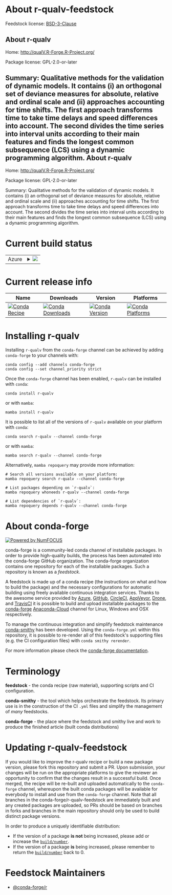 About r-qualv-feedstock
=======================

Feedstock license: [BSD-3-Clause](https://github.com/conda-forge/r-qualv-feedstock/blob/main/LICENSE.txt)

About r-qualv
-------------

Home: http://qualV.R-Forge.R-Project.org/

Package license: GPL-2.0-or-later

Summary: Qualitative methods for the validation of dynamic models. It contains (i) an orthogonal set of deviance measures for absolute, relative and ordinal scale and (ii) approaches accounting for time shifts. The first approach transforms time to take time delays and speed differences into account. The second divides the time series into interval units according to their main features and finds the longest common subsequence (LCS) using a dynamic programming algorithm.
About r-qualv
-------------

Home: http://qualV.R-Forge.R-Project.org/

Package license: GPL-2.0-or-later

Summary: Qualitative methods for the validation of dynamic models. It contains (i) an orthogonal set of deviance measures for absolute, relative and ordinal scale and (ii) approaches accounting for time shifts. The first approach transforms time to take time delays and speed differences into account. The second divides the time series into interval units according to their main features and finds the longest common subsequence (LCS) using a dynamic programming algorithm.

Current build status
====================


<table>
    
  <tr>
    <td>Azure</td>
    <td>
      <details>
        <summary>
          <a href="https://dev.azure.com/conda-forge/feedstock-builds/_build/latest?definitionId=8340&branchName=main">
            <img src="https://dev.azure.com/conda-forge/feedstock-builds/_apis/build/status/r-qualv-feedstock?branchName=main">
          </a>
        </summary>
        <table>
          <thead><tr><th>Variant</th><th>Status</th></tr></thead>
          <tbody><tr>
              <td>linux_64_r_base4.2</td>
              <td>
                <a href="https://dev.azure.com/conda-forge/feedstock-builds/_build/latest?definitionId=8340&branchName=main">
                  <img src="https://dev.azure.com/conda-forge/feedstock-builds/_apis/build/status/r-qualv-feedstock?branchName=main&jobName=linux&configuration=linux%20linux_64_r_base4.2" alt="variant">
                </a>
              </td>
            </tr><tr>
              <td>linux_64_r_base4.3</td>
              <td>
                <a href="https://dev.azure.com/conda-forge/feedstock-builds/_build/latest?definitionId=8340&branchName=main">
                  <img src="https://dev.azure.com/conda-forge/feedstock-builds/_apis/build/status/r-qualv-feedstock?branchName=main&jobName=linux&configuration=linux%20linux_64_r_base4.3" alt="variant">
                </a>
              </td>
            </tr><tr>
              <td>osx_64_r_base4.2</td>
              <td>
                <a href="https://dev.azure.com/conda-forge/feedstock-builds/_build/latest?definitionId=8340&branchName=main">
                  <img src="https://dev.azure.com/conda-forge/feedstock-builds/_apis/build/status/r-qualv-feedstock?branchName=main&jobName=osx&configuration=osx%20osx_64_r_base4.2" alt="variant">
                </a>
              </td>
            </tr><tr>
              <td>osx_64_r_base4.3</td>
              <td>
                <a href="https://dev.azure.com/conda-forge/feedstock-builds/_build/latest?definitionId=8340&branchName=main">
                  <img src="https://dev.azure.com/conda-forge/feedstock-builds/_apis/build/status/r-qualv-feedstock?branchName=main&jobName=osx&configuration=osx%20osx_64_r_base4.3" alt="variant">
                </a>
              </td>
            </tr><tr>
              <td>win_64</td>
              <td>
                <a href="https://dev.azure.com/conda-forge/feedstock-builds/_build/latest?definitionId=8340&branchName=main">
                  <img src="https://dev.azure.com/conda-forge/feedstock-builds/_apis/build/status/r-qualv-feedstock?branchName=main&jobName=win&configuration=win%20win_64_" alt="variant">
                </a>
              </td>
            </tr>
          </tbody>
        </table>
      </details>
    </td>
  </tr>
</table>

Current release info
====================

| Name | Downloads | Version | Platforms |
| --- | --- | --- | --- |
| [![Conda Recipe](https://img.shields.io/badge/recipe-r--qualv-green.svg)](https://anaconda.org/conda-forge/r-qualv) | [![Conda Downloads](https://img.shields.io/conda/dn/conda-forge/r-qualv.svg)](https://anaconda.org/conda-forge/r-qualv) | [![Conda Version](https://img.shields.io/conda/vn/conda-forge/r-qualv.svg)](https://anaconda.org/conda-forge/r-qualv) | [![Conda Platforms](https://img.shields.io/conda/pn/conda-forge/r-qualv.svg)](https://anaconda.org/conda-forge/r-qualv) |

Installing r-qualv
==================

Installing `r-qualv` from the `conda-forge` channel can be achieved by adding `conda-forge` to your channels with:

```
conda config --add channels conda-forge
conda config --set channel_priority strict
```

Once the `conda-forge` channel has been enabled, `r-qualv` can be installed with `conda`:

```
conda install r-qualv
```

or with `mamba`:

```
mamba install r-qualv
```

It is possible to list all of the versions of `r-qualv` available on your platform with `conda`:

```
conda search r-qualv --channel conda-forge
```

or with `mamba`:

```
mamba search r-qualv --channel conda-forge
```

Alternatively, `mamba repoquery` may provide more information:

```
# Search all versions available on your platform:
mamba repoquery search r-qualv --channel conda-forge

# List packages depending on `r-qualv`:
mamba repoquery whoneeds r-qualv --channel conda-forge

# List dependencies of `r-qualv`:
mamba repoquery depends r-qualv --channel conda-forge
```


About conda-forge
=================

[![Powered by
NumFOCUS](https://img.shields.io/badge/powered%20by-NumFOCUS-orange.svg?style=flat&colorA=E1523D&colorB=007D8A)](https://numfocus.org)

conda-forge is a community-led conda channel of installable packages.
In order to provide high-quality builds, the process has been automated into the
conda-forge GitHub organization. The conda-forge organization contains one repository
for each of the installable packages. Such a repository is known as a *feedstock*.

A feedstock is made up of a conda recipe (the instructions on what and how to build
the package) and the necessary configurations for automatic building using freely
available continuous integration services. Thanks to the awesome service provided by
[Azure](https://azure.microsoft.com/en-us/services/devops/), [GitHub](https://github.com/),
[CircleCI](https://circleci.com/), [AppVeyor](https://www.appveyor.com/),
[Drone](https://cloud.drone.io/welcome), and [TravisCI](https://travis-ci.com/)
it is possible to build and upload installable packages to the
[conda-forge](https://anaconda.org/conda-forge) [Anaconda-Cloud](https://anaconda.org/)
channel for Linux, Windows and OSX respectively.

To manage the continuous integration and simplify feedstock maintenance
[conda-smithy](https://github.com/conda-forge/conda-smithy) has been developed.
Using the ``conda-forge.yml`` within this repository, it is possible to re-render all of
this feedstock's supporting files (e.g. the CI configuration files) with ``conda smithy rerender``.

For more information please check the [conda-forge documentation](https://conda-forge.org/docs/).

Terminology
===========

**feedstock** - the conda recipe (raw material), supporting scripts and CI configuration.

**conda-smithy** - the tool which helps orchestrate the feedstock.
                   Its primary use is in the construction of the CI ``.yml`` files
                   and simplify the management of *many* feedstocks.

**conda-forge** - the place where the feedstock and smithy live and work to
                  produce the finished article (built conda distributions)


Updating r-qualv-feedstock
==========================

If you would like to improve the r-qualv recipe or build a new
package version, please fork this repository and submit a PR. Upon submission,
your changes will be run on the appropriate platforms to give the reviewer an
opportunity to confirm that the changes result in a successful build. Once
merged, the recipe will be re-built and uploaded automatically to the
`conda-forge` channel, whereupon the built conda packages will be available for
everybody to install and use from the `conda-forge` channel.
Note that all branches in the conda-forge/r-qualv-feedstock are
immediately built and any created packages are uploaded, so PRs should be based
on branches in forks and branches in the main repository should only be used to
build distinct package versions.

In order to produce a uniquely identifiable distribution:
 * If the version of a package **is not** being increased, please add or increase
   the [``build/number``](https://docs.conda.io/projects/conda-build/en/latest/resources/define-metadata.html#build-number-and-string).
 * If the version of a package **is** being increased, please remember to return
   the [``build/number``](https://docs.conda.io/projects/conda-build/en/latest/resources/define-metadata.html#build-number-and-string)
   back to 0.

Feedstock Maintainers
=====================

* [@conda-forge/r](https://github.com/conda-forge/r/)

